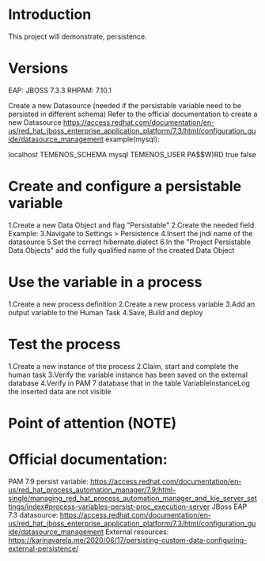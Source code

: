 Introduction
=============
This project will demonstrate, persistence.

Versions
========
EAP: JBOSS 7.3.3
RHPAM: 7.10.1

Create a new Datasource
(needed if the persistable variable need to be persisted in different schema)
Refer to the official documentation to create a new Datasource  https://access.redhat.com/documentation/en-us/red_hat_jboss_enterprise_application_platform/7.3/html/configuration_guide/datasource_management
example(mysql):

<xa-datasource jndi-name="java:jboss/datasources/TEMENOS_SCHEMA" pool-name="TEMENOS_SCHEMA" enabled="true" use-java-context="true" use-ccm="true">
  <xa-datasource-property name="ServerName">localhost</xa-datasource-property>
  <xa-datasource-property name="DatabaseName">TEMENOS_SCHEMA</xa-datasource-property>
  <driver>mysql</driver>
  <security>
    <user-name>TEMENOS_USER</user-name>
    <password>PA$$W)RD</password>
  </security>
  <validation>
    <valid-connection-checker class-name="org.jboss.jca.adapters.jdbc.extensions.mysql.MySQLValidConnectionChecker"/>
    <validate-on-match>true</validate-on-match>
    <background-validation>false</background-validation>
    <exception-sorter class-name="org.jboss.jca.adapters.jdbc.extensions.mysql.MySQLExceptionSorter"/>
  </validation>
</xa-datasource>

Create and configure a persistable variable
===========================================
1.Create a new Data Object and flag "Persistable"
2.Create the needed field. Example:
3.Navigate to Settings > Persistence
4.Insert the jndi name of the datasource
5.Set the correct hibernate.dialect
6.In the "Project Persistable Data Objects" add the fully qualified name of the created Data Object


Use the variable in a process
=============================
1.Create a new process definition
2.Create a new process variable
3.Add an output variable to the Human Task
4.Save, Build and deploy

Test the process
=================
1.Create a new instance of the process
2.Claim, start and complete the human task
3.Verify the variable instance has been saved on the external database
4.Verify in PAM 7 database that in the table VariableInstanceLog the inserted data are not visible

Point of attention (NOTE)
=========================



Official documentation:
=======================
PAM 7.9 persist variable: https://access.redhat.com/documentation/en-us/red_hat_process_automation_manager/7.9/html-single/managing_red_hat_process_automation_manager_and_kie_server_settings/index#process-variables-persist-proc_execution-server
JBoss EAP 7.3 datasource: https://access.redhat.com/documentation/en-us/red_hat_jboss_enterprise_application_platform/7.3/html/configuration_guide/datasource_management
External resources: https://karinavarela.me/2020/06/17/persisting-custom-data-configuring-external-persistence/
